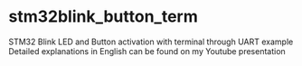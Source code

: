 # stm32blink_button_term
STM32 Blink LED and Button activation with terminal through UART example
Detailed explanations in English can be found on my Youtube presentation
